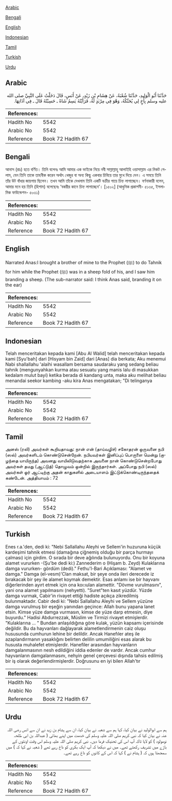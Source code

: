[Arabic](#arabic)

[Bengali](#bengali)

[English](#english)

[Indonesian](#indonesian)

[Tamil](#tamil)

[Turkish](#turkish)

[Urdu](#urdu)

## Arabic


<div dir="rtl" lang="ar" style={{fontSize:'larger',backgroundColor:'#f8f9fa',padding:20}}>
حَدَّثَنَا أَبُو الْوَلِيدِ، حَدَّثَنَا شُعْبَةُ، عَنْ هِشَامِ بْنِ زَيْدٍ، عَنْ أَنَسٍ، قَالَ دَخَلْتُ عَلَى النَّبِيِّ صلى الله عليه وسلم بِأَخٍ لِي يُحَنِّكُهُ، وَهْوَ فِي مِرْبَدٍ لَهُ، فَرَأَيْتُهُ يَسِمُ شَاةً ـ حَسِبْتُهُ قَالَ ـ فِي آذَانِهَا‏.‏
</div>
<div style={{backgroundColor:'#f8f9fa',padding:20, marginBottom: 10}}><table> <thead> <tr> <th>References:</th> <th></th> </tr> </thead> <tbody><tr><td>Hadith No</td><td>5542</td></tr><tr><td>Arabic No</td><td>5542</td></tr><tr><td>Reference</td><td>Book 72 Hadith 67</td></tr></tbody></table></div>

## Bengali


<div dir="ltr" lang="bn" style={{fontSize:'larger',backgroundColor:'#f8f9fa',padding:20}}>
আনাস (রাঃ) হতে বর্ণিত। তিনি বলেনঃ আমি আমার এক ভাইকে নিয়ে নবী সাল্লাল্লাহু আলাইহি ওয়াসাল্লাম এর নিকট গেলাম, যেন তিনি তাকে তাহনীক করেন অর্থাৎ খেজুর বা অন্য কিছু একবার চিবিয়ে তার মুখে দিয়ে দেন। এ সময়ে তিনি তাঁর উট বাঁধার জায়গায় ছিলেন। তখন আমি তাঁকে দেখলাম তিনি একটি বক্রীর গায়ে চিহ্ন লাগাচ্ছেন। বর্ণনাকারী বলেন, আমার মনে হয় তিনি (হিশাম) বলেছেনঃ ‘বকরীর কানে চিহ্ন লাগাচ্ছেন’। [১৫০২] (আধুনিক প্রকাশনী- ৫১৩৫, ইসলামিক ফাউন্ডেশন- ৫০৩১)
</div>
<div style={{backgroundColor:'#f8f9fa',padding:20, marginBottom: 10}}><table> <thead> <tr> <th>References:</th> <th></th> </tr> </thead> <tbody><tr><td>Hadith No</td><td>5542</td></tr><tr><td>Arabic No</td><td>5542</td></tr><tr><td>Reference</td><td>Book 72 Hadith 67</td></tr></tbody></table></div>

## English


<div dir="ltr" lang="en" style={{fontSize:'larger',backgroundColor:'#f8f9fa',padding:20}}>
Narrated Anas:I brought a brother of mine to the Prophet (ﷺ) to do Tahnik for him while the Prophet (ﷺ) was in a sheep fold of his, and I saw him branding a sheep. (The sub-narrator said: I think Anas said, branding it on the ear)
</div>
<div style={{backgroundColor:'#f8f9fa',padding:20, marginBottom: 10}}><table> <thead> <tr> <th>References:</th> <th></th> </tr> </thead> <tbody><tr><td>Hadith No</td><td>5542</td></tr><tr><td>Arabic No</td><td>5542</td></tr><tr><td>Reference</td><td>Book 72 Hadith 67</td></tr></tbody></table></div>

## Indonesian


<div dir="ltr" lang="id" style={{fontSize:'larger',backgroundColor:'#f8f9fa',padding:20}}>
Telah menceritakan kepada kami [Abu Al Walid] telah menceritakan kepada kami [Syu'bah] dari [Hisyam bin Zaid] dari [Anas] dia berkata; Aku menemui Nabi shallallahu 'alaihi wasallam bersama saudaraku yang sedang beliau tahnik (mengunyahkan kurma atau sesuatu yang manis lalu di masukkan kedalam mulut bayi) ketika berada di kandang unta, maka aku melihat beliau menandai seekor kambing -aku kira Anas mengatakan; "Di telinganya
</div>
<div style={{backgroundColor:'#f8f9fa',padding:20, marginBottom: 10}}><table> <thead> <tr> <th>References:</th> <th></th> </tr> </thead> <tbody><tr><td>Hadith No</td><td>5542</td></tr><tr><td>Arabic No</td><td>5542</td></tr><tr><td>Reference</td><td>Book 72 Hadith 67</td></tr></tbody></table></div>

## Tamil


<div dir="ltr" lang="ta" style={{fontSize:'larger',backgroundColor:'#f8f9fa',padding:20}}>
அனஸ் (ரலி) அவர்கள் கூறியதாவது: நான் என் (தாய்வழிச்) சகோதரன் ஒருவனை நபி (ஸல்) அவர்களிடம் கொண்டுசென்றேன். நபியவர்கள் இனிப்புப் பொருளை மென்று (குழந்தை யாயிருந்த) அவனது வாயிலிடுவதற்காக அவனை நான் கொண்டுசென்றபோது அவர்கள் தமது (ஆட்டுத்) தொழுவம் ஒன்றில் இருந்தார்கள். அப்போது நபி (ஸல்) அவர்கள் ஓர் ஆட்டிற்கு அதன் காதுகளில் அடையாளம் இட்டுக்கொண்டிருந்ததைக் கண்டேன். அத்தியாயம் : 72
</div>
<div style={{backgroundColor:'#f8f9fa',padding:20, marginBottom: 10}}><table> <thead> <tr> <th>References:</th> <th></th> </tr> </thead> <tbody><tr><td>Hadith No</td><td>5542</td></tr><tr><td>Arabic No</td><td>5542</td></tr><tr><td>Reference</td><td>Book 72 Hadith 67</td></tr></tbody></table></div>

## Turkish


<div dir="ltr" lang="tr" style={{fontSize:'larger',backgroundColor:'#f8f9fa',padding:20}}>
Enes r.a.'den, dedi ki: "Nebi Sallallahu Aleyhi ve Sellem'in huzuruna küçük kardeşimi tahnik etmesi (damağına çiğnemiş olduğu bir parça hurmayı çalması) için girdim. O sırada bir deve ağılında bulunuyordu. Onu bir koyuna alamet vururken -(Şu'be dedi ki:) Zannederim o (Hişam b. Zeyd) Kulaklarına damga vururken- gördüm (dedi)." Fethu'l-Bari Açıklaması: "Alamet ve damga." Damga (el-vesm)'Clan maksat, bir şeye onda ileri derecede iz bırakacak bir şey ile alamet koymak demektir. Esas anlamı ise bir hayvanı diğerlerinden ayırt etmek için ona koı:ıulan alamettir. "Dövme vurulmasını", yani ona alamet yapılmasını (nehyetti). "Suret"ten kasıt yüzdür. Yüzde damga vurmak, Cabir'in rivayet ettiği hadiste açıkça zikredilmiş bulunmaktadır. Cabir dedi ki: "Nebi Sallallahu Aleyhi ve Sellem yüzüne damga vurulmuş bir eşeğin yanından geçince: Allah bunu yapana lanet etsin. Kimse yüze damga vurmasın, kimse de yüze darp etmesin, diye buyurdu." Hadisi Abdurrezzak, Müslim ve Tirmizi rivayet etmişlerdir. "Kulaklarına ... " Bundan anlaşıldığına göre kulak, yüzün kapsamı içerisinde değildir. Bu da hayvanları dağlayarak alametlendirmenin caiz oluşu hususunda cumhurun lehine bir delildir. Ancak Hanefıler ateş ile azaplandırmanın yasaklığını belirten delilin umumiliğini esas alarak bu hususta muhalefet etmişlerdir. Hanefiler arasından hayvanların damgalanmasının nesh edildiğini iddia edenler de vardır. Ancak cumhur hayvanların damgalanmasını, nehyin genel çerçevesi dışında tahsis edilmiş bir iş olarak değerlendirmişlerdir. Doğrusunu en iyi bilen Allah'tır
</div>
<div style={{backgroundColor:'#f8f9fa',padding:20, marginBottom: 10}}><table> <thead> <tr> <th>References:</th> <th></th> </tr> </thead> <tbody><tr><td>Hadith No</td><td>5542</td></tr><tr><td>Arabic No</td><td>5542</td></tr><tr><td>Reference</td><td>Book 72 Hadith 67</td></tr></tbody></table></div>

## Urdu


<div dir="rtl" lang="ur" style={{fontSize:'larger',backgroundColor:'#f8f9fa',padding:20}}>
ہم سے ابوالولید نے بیان کیا، کہا ہم سے شعبہ نے بیان کیا، ان سے ہشام بن زید نے ان سے انس رضی اللہ عنہ نے بیان کیا کہ نبی کریم صلی اللہ علیہ وسلم کی خدمت میں اپنے بھائی ( عبداللہ بن ابی طلحہ نومولود ) کو لایا تاکہ آپ اس کی تحنیک فرما دیں۔ نبی کریم صلی اللہ علیہ وسلم اس وقت اونٹوں کے باڑے میں تشریف رکھتے تھے۔ میں نے دیکھا کہ آپ ایک بکری کو داغ رہے تھے ( شعبہ نے کہا کہ ) میں سمجھتا ہوں کہ ( ہشام نے ) کہا کہ اس کے کانوں کو داغ رہے تھے۔
</div>
<div style={{backgroundColor:'#f8f9fa',padding:20, marginBottom: 10}}><table> <thead> <tr> <th>References:</th> <th></th> </tr> </thead> <tbody><tr><td>Hadith No</td><td>5542</td></tr><tr><td>Arabic No</td><td>5542</td></tr><tr><td>Reference</td><td>Book 72 Hadith 67</td></tr></tbody></table></div>